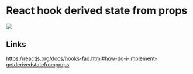 # React hook derived state from props

[![](https://img.shields.io/endpoint?url=https://raw.githubusercontent.com/cncolder/demo/master/shields/codesandbox.json)](https://githubbox.com/cncolder/demo/tree/master/react/hook-derived-state-from-props)

## Links

https://reactjs.org/docs/hooks-faq.html#how-do-i-implement-getderivedstatefromprops
